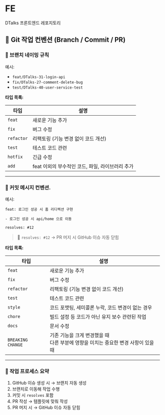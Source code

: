 # FE

DTalks 프론트엔드 레포지토리

## 🧷 Git 작업 컨벤션 (Branch / Commit / PR)

### 📂 브랜치 네이밍 규칙

예시:

- `feat/DTalks-31-login-api`
- `fix/DTalks-27-comment-delete-bug`
- `test/DTalks-40-user-service-test`

**타입 목록:**

| 타입       | 설명                                |
| ---------- | ----------------------------------- |
| `feat`     | 새로운 기능 추가                    |
| `fix`      | 버그 수정                           |
| `refactor` | 리팩토링 (기능 변경 없이 코드 개선) |
| `test`     | 테스트 코드 관련                    |
| `hotfix`   | 긴급 수정                           |
| `add`      | feat 이외의 부수적인 코드, 파일, 라이브러리 추가|

---

### 💬 커밋 메시지 컨벤션.

예시:

```
feat: 로그인 성공 시 홈 리디렉션 구현

- 로그인 성공 시 api/home 으로 이동

resolves: #12
```

> 🔹 `resolves: #12` → PR 머지 시 GitHub 이슈 자동 닫힘

**타입 목록:**

| 타입              | 설명                                                                                    |
| ----------------- | --------------------------------------------------------------------------------------- |
| `feat`            | 새로운 기능 추가                                                                        |
| `fix`             | 버그 수정                                                                               |
| `refactor`        | 리팩토링 (기능 변경 없이 코드 개선)                                                     |
| `test`            | 테스트 코드 관련                                                                        |
| `style`           | 코드 포맷팅, 세미콜론 누락, 코드 변경이 없는 경우                                       |
| `chore`           | 빌드 설정 등 코드가 아닌 유지 보수 관련된 작업                                          |
| `docs`            | 문서 수정                                                                               |
| `BREAKING CHANGE` | 기존 기능을 크게 변경했을 때 </br> 다른 부분에 영향을 미치는 중요한 변경 사항이 있을 때 |

---

### 🔁 작업 프로세스 요약

1. GitHub 이슈 생성 시 → 브랜치 자동 생성
2. 브랜치로 이동해 작업 수행
3. 커밋 시 `resolves` 포함
4. PR 작성 → 템플릿에 맞춰 작성
5. PR 머지 시 → GitHub 이슈 자동 닫힘
